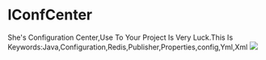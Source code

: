# IConfCenter
She's Configuration Center,Use To Your Project Is Very Luck.This Is Keywords:Java,Configuration,Redis,Publisher,Properties,config,Yml,Xml
<img src='https://files.cnblogs.com/files/wangrudong003/shenniu03.gif'/>
